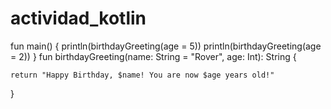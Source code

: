# actividad_kotlin
fun main() {
println(birthdayGreeting(age = 5))
println(birthdayGreeting(age = 2))
}
fun birthdayGreeting(name: String = "Rover", age: Int): String {
    
    return "Happy Birthday, $name! You are now $age years old!"
}
